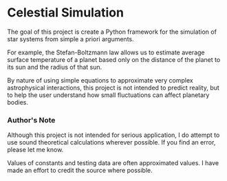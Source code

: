 # Celestial Simulation
The goal of this project is create a Python framework for the simulation of 
star systems from simple a priori arguments.

For example, the Stefan-Boltzmann law allows us to estimate average surface 
temperature of a planet based only on the distance of the planet to its sun 
and the radius of that sun.

By nature of using simple equations to approximate very complex 
astrophysical interactions, this project is not intended to predict reality, 
but to help the user understand how small fluctuations can affect planetary 
bodies.
 
### Author's Note
Although this project is not intended for serious application, I do attempt to 
use sound theoretical calculations wherever possible. If you find an error, 
please let me know.

Values of constants and testing data are often approximated values. I have 
made an effort to credit the source where possible. 
